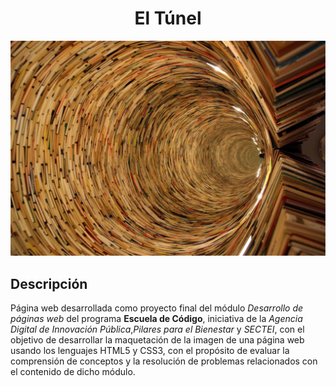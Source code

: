 <h1 align = center>El Túnel</font></h1>

![Portada librería El Túnel](assets/portada.jpg)

<h2>Descripción</h2>
<p>Página web desarrollada como proyecto final del módulo <i>Desarrollo de páginas web</i> del programa <b>Escuela de Código</b>, iniciativa de la <i>Agencia Digital de Innovación Pública</i>,<i>Pilares para el Bienestar</i> y <i>SECTEI</i>, con el objetivo de desarrollar la maquetación de la imagen de una página web usando los lenguajes HTML5 y CSS3, con el propósito de evaluar la comprensión de conceptos y la resolución de problemas relacionados con el contenido de dicho módulo.</p>
